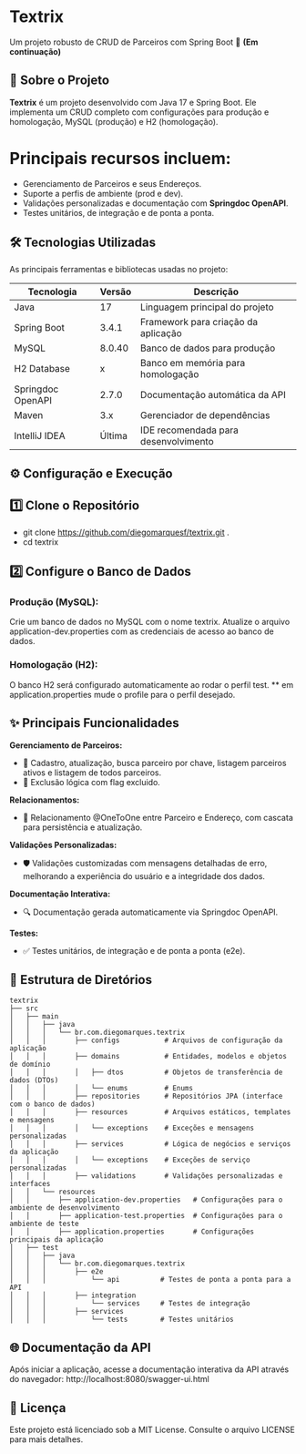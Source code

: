 # Textrix
Um projeto robusto de CRUD de Parceiros com Spring Boot 🚀  **(Em continuação)**

## 📖 **Sobre o Projeto**
**Textrix** é um projeto desenvolvido com Java 17 e Spring Boot. Ele implementa um CRUD completo com configurações para produção e homologação, MySQL (produção) e H2 (homologação).  

# Principais recursos incluem:  
- Gerenciamento de Parceiros e seus Endereços.  
- Suporte a perfis de ambiente (prod e dev).  
- Validações personalizadas e documentação com **Springdoc OpenAPI**.  
- Testes unitários, de integração e de ponta a ponta.

## 🛠️ **Tecnologias Utilizadas**
As principais ferramentas e bibliotecas usadas no projeto:  

| Tecnologia             | Versão        | Descrição                            |
|------------------------|---------------|--------------------------------------|
| Java                   | 17            | Linguagem principal do projeto       |
| Spring Boot            | 3.4.1         | Framework para criação da aplicação  |
| MySQL                  | 8.0.40        | Banco de dados para produção         |
| H2 Database            | x             | Banco em memória para homologação    |
| Springdoc OpenAPI      | 2.7.0         | Documentação automática da API       |
| Maven                  | 3.x           | Gerenciador de dependências          |
| IntelliJ IDEA          | Última        | IDE recomendada para desenvolvimento |

## ⚙️ **Configuração e Execução**

## 1️⃣ Clone o Repositório 
- git clone https://github.com/diegomarquesf/textrix.git .
- cd textrix

## 2️⃣ Configure o Banco de Dados
### Produção (MySQL):
Crie um banco de dados no MySQL com o nome textrix.
Atualize o arquivo application-dev.properties com as credenciais de acesso ao banco de dados.
### Homologação (H2):
O banco H2 será configurado automaticamente ao rodar o perfil test.
** em application.properties mude o profile para o perfil desejado.

## ✨ **Principais Funcionalidades**
**Gerenciamento de Parceiros:**
- 📌 Cadastro, atualização, busca parceiro por chave, listagem parceiros ativos e listagem de todos parceiros.
- 🚫 Exclusão lógica com flag excluido.
  
**Relacionamentos:**
- 📍 Relacionamento @OneToOne entre Parceiro e Endereço, com cascata para persistência e atualização.
  
**Validações Personalizadas:**
- 🛡️ Validações customizadas com mensagens detalhadas de erro, melhorando a experiência do usuário e a integridade dos dados.
  
**Documentação Interativa:**
- 🔍 Documentação gerada automaticamente via Springdoc OpenAPI.
  
**Testes:**
- ✅ Testes unitários, de integração e de ponta a ponta (e2e).

## 📄 Estrutura de Diretórios

```plaintext
textrix
├── src
│   ├── main
│   │   ├── java
│   │   │   └── br.com.diegomarques.textrix
│   │   │       ├── configs           # Arquivos de configuração da aplicação
│   │   │       ├── domains           # Entidades, modelos e objetos de domínio
│   │   │       │   ├── dtos          # Objetos de transferência de dados (DTOs)
│   │   │       │   └── enums         # Enums
│   │   │       ├── repositories      # Repositórios JPA (interface com o banco de dados)
│   │   │       ├── resources         # Arquivos estáticos, templates e mensagens
│   │   │       │   └── exceptions    # Exceções e mensagens personalizadas
│   │   │       ├── services          # Lógica de negócios e serviços da aplicação
│   │   │       │   └── exceptions    # Exceções de serviço personalizadas
│   │   │       ├── validations       # Validações personalizadas e interfaces
│   │   └── resources
│   │       ├── application-dev.properties   # Configurações para o ambiente de desenvolvimento
│   │       ├── application-test.properties  # Configurações para o ambiente de teste
│   │       ├── application.properties       # Configurações principais da aplicação
│   ├── test
│   │   ├── java
│   │   │   └── br.com.diegomarques.textrix
│   │   │       ├── e2e
│   │   │           └── api          # Testes de ponta a ponta para a API
│   │   │       ├── integration
│   │   │           └── services     # Testes de integração
│   │   │       ├── services
│   │   │           └── tests        # Testes unitários
```

## 🌐 **Documentação da API**
Após iniciar a aplicação, acesse a documentação interativa da API através do navegador:
http://localhost:8080/swagger-ui.html

## 📜 **Licença**
Este projeto está licenciado sob a MIT License. Consulte o arquivo LICENSE para mais detalhes.
